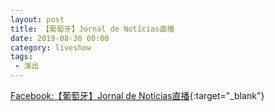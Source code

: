 ```yaml
---
layout: post
title: 【葡萄牙】Jornal de Notícias直播
date: 2019-08-30 00:00
category: liveshow
tags:
 - 演出
---
```

[Facebook:【葡萄牙】Jornal de Notícias直播](https://www.facebook.com/story.php?story_fbid=484849955410130&id=216390522994){:target="_blank"}
